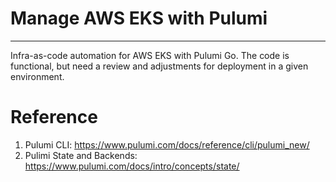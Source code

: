 
# Manage AWS EKS with Pulumi
-------------------------------------------

Infra-as-code automation for AWS EKS with Pulumi Go. The code is functional, but need a review and adjustments for deployment in a given environment.

# Reference
1. Pulumi CLI: https://www.pulumi.com/docs/reference/cli/pulumi_new/
2. Pulimi State and Backends: https://www.pulumi.com/docs/intro/concepts/state/
